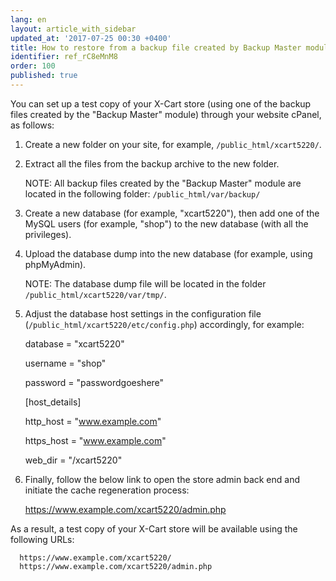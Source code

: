 ```yaml
---
lang: en
layout: article_with_sidebar
updated_at: '2017-07-25 00:30 +0400'
title: How to restore from a backup file created by Backup Master module
identifier: ref_rC8eMnM8
order: 100
published: true
---
```


You can set up a test copy of your X-Cart store (using one of the backup files created by the "Backup Master" module) through your website cPanel, as follows:

   1. Create a new folder on your site, for example, `/public_html/xcart5220/`.

   2. Extract all the files from the backup archive to the new folder.

      NOTE: All backup files created by the "Backup Master" module are located in the following folder: 
      `/public_html/var/backup/`

   3. Create a new database (for example, "xcart5220"), then add one of the MySQL users (for example, "shop") to the new database (with all the privileges).

   4. Upload the database dump into the new database (for example, using phpMyAdmin).

      NOTE: The database dump file will be located in the folder `/public_html/xcart5220/var/tmp/`.

   5. Adjust the database host settings in the configuration file (`/public_html/xcart5220/etc/config.php`) accordingly, for example:

      database = "xcart5220"
      
      username = "shop"
      
      password = "passwordgoeshere"

      [host_details]
      
      http_host = "www.example.com"
      
      https_host = "www.example.com"
      
      web_dir = "/xcart5220"

   6. Finally, follow the below link to open the store admin back end and initiate the cache regeneration process:

      https://www.example.com/xcart5220/admin.php

As a result, a test copy of your X-Cart store will be available using the following URLs:

      https://www.example.com/xcart5220/
      https://www.example.com/xcart5220/admin.php
